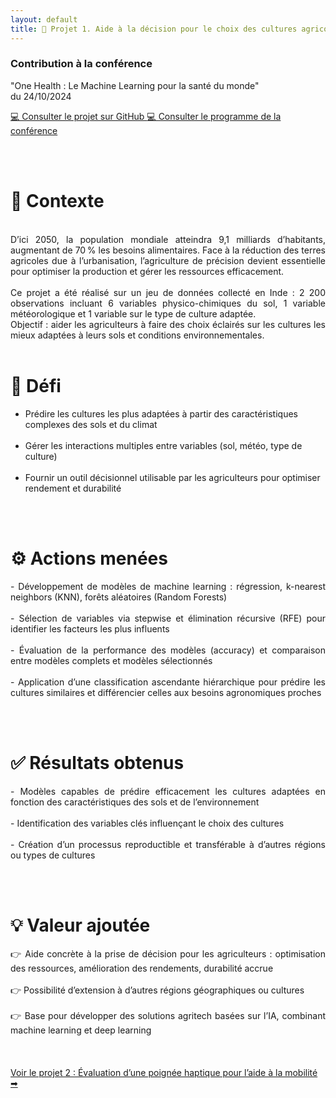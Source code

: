 ```yaml
---
layout: default
title: 🌱 Projet 1. Aide à la décision pour le choix des cultures agricoles (Projet d'étude)
---
```


<div class="textecentre">
  <h3>Contribution à la conférence</h3>

  <p>
    "One Health : Le Machine Learning pour la santé du monde"<br>
    du 24/10/2024
  </p>

  <a href="https://github.com/emma-dcs/M2_Projet_Conf_ML" target="_blank" class="btn-github">
  💻 Consulter le projet sur GitHub
  </a>

  <a href="https://sites.google.com/view/confrence-spcialit-sciences-de/programme?authuser=0" target="_blank" class="btn-github">
  💻 Consulter le programme de la conférence
  </a>
</div>

<br><br>

# 🔎 Contexte
<br>
<div style="text-align: justify;">
D’ici 2050, la population mondiale atteindra 9,1 milliards d’habitants, augmentant de 70 % les besoins alimentaires.
Face à la réduction des terres agricoles due à l’urbanisation, l’agriculture de précision devient essentielle pour optimiser la production et gérer les ressources efficacement.<br>
<br>
Ce projet a été réalisé sur un jeu de données collecté en Inde : 2 200 observations incluant 6 variables physico-chimiques du sol, 1 variable météorologique et 1 variable sur le type de culture adaptée.<br>
Objectif : aider les agriculteurs à faire des choix éclairés sur les cultures les mieux adaptées à leurs sols et conditions environnementales.
</div>


<br>

# 🎯 Défi

- Prédire les cultures les plus adaptées à partir des caractéristiques complexes des sols et du climat<br><br>
- Gérer les interactions multiples entre variables (sol, météo, type de culture)<br><br>
- Fournir un outil décisionnel utilisable par les agriculteurs pour optimiser rendement et durabilité<br>

<br><br>

# ⚙️ Actions menées
<div style="text-align: justify;">
- Développement de modèles de machine learning : régression, k-nearest neighbors (KNN), forêts aléatoires (Random Forests)<br><br>
- Sélection de variables via stepwise et élimination récursive (RFE) pour identifier les facteurs les plus influents<br><br>
- Évaluation de la performance des modèles (accuracy) et comparaison entre modèles complets et modèles sélectionnés<br><br>
- Application d’une classification ascendante hiérarchique pour prédire les cultures similaires et différencier celles aux besoins agronomiques proches
</div>

<br><br>

# ✅ Résultats obtenus
<div style="text-align: justify;">
- Modèles capables de prédire efficacement les cultures adaptées en fonction des caractéristiques des sols et de l’environnement<br><br>
- Identification des variables clés influençant le choix des cultures<br><br>
- Création d’un processus reproductible et transférable à d’autres régions ou types de cultures
</div>

<br><br>

# 💡 Valeur ajoutée
<div style="text-align: justify;">
👉 Aide concrète à la prise de décision pour les agriculteurs : optimisation des ressources, amélioration des rendements, durabilité accrue<br><br>
👉 Possibilité d’extension à d’autres régions géographiques ou cultures<br><br>
👉 Base pour développer des solutions agritech basées sur l’IA, combinant machine learning et deep learning<br>
</div>
<br><br><br>


<div class="projet-navigation single-right">
  <a href="{{ site.baseurl }}/projet2" class="next-projet">Voir le projet 2 : Évaluation d’une poignée haptique pour l’aide à la mobilité ➡</a>
</div>